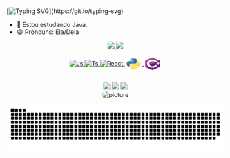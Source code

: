 ###

[![Typing SVG](https://readme-typing-svg.herokuapp.com?color=%233FF744&size=40&duration=4000&center=true&vCenter=true&width=1000&height=101&lines=Ol%C3%A1%2C+me+chamo+Rayssa.;Sou+estudante+de+Engenharia+da+Computa%C3%A7%C3%A3o.!;Seja+bem-vindo+ao+meu+perfil!)](https://git.io/typing-svg)

- 🌱 Estou estudando Java.
- 😄 Pronouns: Ela/Dela

<div align="center">
  <a href="https://github.com/RayVilaca">
  <img height="180em" src="https://github-readme-stats.vercel.app/api?username=RayVilaca&show_icons=true&theme=merko&include_all_commits=true&count_private=true"/>
  <img height="180em" src="https://github-readme-stats.vercel.app/api/top-langs/?username=RayVilaca&layout=compact&langs_count=7&theme=merko"/>
</div>
  
 <div align="center" style="display: inline_block"><br>
    <img align="center" alt="Js" height="30" width="40" src="https://cdn.jsdelivr.net/gh/devicons/devicon/icons/java/java-original.svg">
    <img align="center" alt="Ts" height="30" width="40" src="https://cdn.jsdelivr.net/gh/devicons/devicon/icons/typescript/typescript-original.svg">
    <img align="center" alt="React" height="30" width="40" src="https://cdn.jsdelivr.net/gh/devicons/devicon/icons/c/c-original.svg">
    <img align="center" alt="Python" height="30" width="40" src="https://raw.githubusercontent.com/devicons/devicon/master/icons/python/python-original.svg">
    <img align="center" alt="Csharp" height="30" width="40" src="https://raw.githubusercontent.com/devicons/devicon/master/icons/csharp/csharp-original.svg">
  </div>
  
  ##
  
  <div align="center">
   <a href="" target="_blank"><img src="https://img.shields.io/badge/Discord-7289DA?style=for-the-badge&logo=discord&logoColor=white" target="_blank"></a> 
    <a href = ""><img src="https://img.shields.io/badge/-Gmail-%23333?style=for-the-badge&logo=gmail&logoColor=white" target="_blank"></a>
    <a href="" target="_blank"><img src="https://img.shields.io/badge/-LinkedIn-%230077B5?style=for-the-badge&logo=linkedin&logoColor=white" target="_blank"></a> 
  </div>
  
  <div align="center">
      <img alt="picture" height="180em" style="border-radius:50px;"  src="https://cdn.discordapp.com/attachments/699325576485273752/948641104713113640/Webp.net-gifmaker.gif">
  </div>
  
  ![Snake animation](https://github.com/RayVilaca/RayVilaca/blob/output/github-contribution-grid-snake.svg)

  
